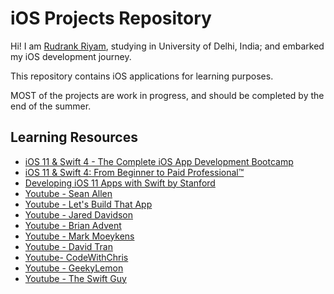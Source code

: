 # iOS Projects Repository   

Hi! I am [Rudrank Riyam](https://www.linkedin.com/in/rudrankriyam/), studying in University of Delhi, India; and embarked my iOS development journey.

This repository contains iOS applications for learning purposes.

MOST of the projects are work in progress, and should be completed by the end of the summer.

## Learning Resources 
 
* [iOS 11 & Swift 4 - The Complete iOS App Development Bootcamp](https://www.udemy.com/ios-11-app-development-bootcamp)
* [iOS 11 & Swift 4: From Beginner to Paid Professional™](https://www.udemy.com/devslopes-ios11)
* [Developing iOS 11 Apps with Swift by Stanford](https://itunes.apple.com/us/course/developing-ios-11-apps-with-swift/id1309275316)
* [Youtube - Sean Allen](https://www.youtube.com/channel/UCbTw29mcP12YlTt1EpUaVJw)
* [Youtube - Let's Build That App](https://www.youtube.com/channel/UCuP2vJ6kRutQBfRmdcI92mA)
* [Youtube - Jared Davidson](https://www.youtube.com/user/Archetapp)
* [Youtube - Brian Advent](https://www.youtube.com/channel/UCysEngjfeIYapEER9K8aikw)
* [Youtube - Mark Moeykens](https://www.youtube.com/channel/UChH6WbyYeX0INJjrK2-6WSg)
* [Youtube - David Tran](https://www.youtube.com/channel/UCvPFGq6luCqAVGiFpzTvkIA)
* [Youtube- CodeWithChris](https://www.youtube.com/user/CodeWithChris)
* [Youtube - GeekyLemon](https://www.youtube.com/user/GeekyLemon)
* [Youtube - The Swift Guy](https://www.youtube.com/channel/UC-d1NWv5IWtIkfH47ux4dWA)
